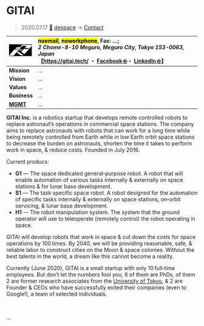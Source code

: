 # GITAI
> 2020.07.17 [🚀](../../index/index.md) [despace](../index.md) → [Contact](../contact.md)

|[![](../f/con/g/gitai_logo1_thumb.png)](../f/con/g/gitai_logo1.png)|<mark>noemail</mark>, <mark>noworkphone</mark>, Fax: …;<br> *2 Chome-8-10 Meguro, Meguro City, Tokyo 153-0063, Japan*<br> 【<https://gitai.tech/> ・ [Facebook ⎆](https://www.facebook.com/pg/GITAI-1515952648445089/)・ [LinkedIn ⎆](https://www.linkedin.com/company/gitai/)】|
|:--|:--|
|**Mission**|…|
|**Vision**|…|
|**Values**|…|
|**Business**|…|
|**[MGMT](../mgmt.md)**|…|

**GITAI Inc.** is a robotics startup that develops remote controlled robots to replace astronaut’s operations in commercial space stations. The company aims to replace astronauts with robots that can work for a long time while being remotely controlled from Earth while in low Earth orbit space stations to decrease the burden on astronauts, shorten the time it takes to perform work in space, & reduce costs. Founded in July 2016.

Current producs:

   - **G1** — The space dedicated general‑purpose robot. A robot that will enable automation of various tasks internally & externally on space stations & for lunar base development.
   - **S1** — The task specific space robot. A robot designed for the automation of specific tasks internally & externally on space stations, on‑orbit servicing, & lunar base development.
   - **H1** — The robot manipulation system. The system that the ground operator will use to teleoperate (remotely control) the robot operating in space.

GITAI will develop robots that work in space & cut down the costs for space operations by 100 times. By 2040, we will be providing reasonable, safe, & reliable labor to construct cities on the Moon & space colonies. Without the best talents in the world, a dream like this cannot become a reality.

Currently (June 2020), GITAI is a small startup with only 10 full‑time employees. But don’t let the numbers fool you, 6 of them are PhDs, of them 2 are former research associates from the [University of Tokyo](tokyo_univ.md), & 2 are Founder & CEOs who have successfully exited their companies (even to Google!), a team of selected individuals.

<p style="page-break-after:always"> </p>

…

